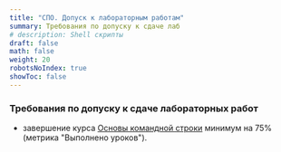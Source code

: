 ```yaml
---
title: "СПО. Допуск к лабораторным работам"
summary: Требования по допуску к сдаче лаб
# description: Shell скрипты
draft: false
math: false
weight: 20
robotsNoIndex: true
showToc: false
---
```


### Требования по допуску к сдаче лабораторных работ

* завершение курса [Основы командной строки](https://ru.hexlet.io/courses/cli-basics) минимум на 75% (метрика "Выполнено уроков").
